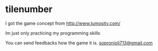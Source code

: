 tilenumber
==========

I got the game concept from http://www.lumosity.com/

Im just only practicing my programming skills

You can send feedbacks how the game it is.
sopronioli713@gmail.com
